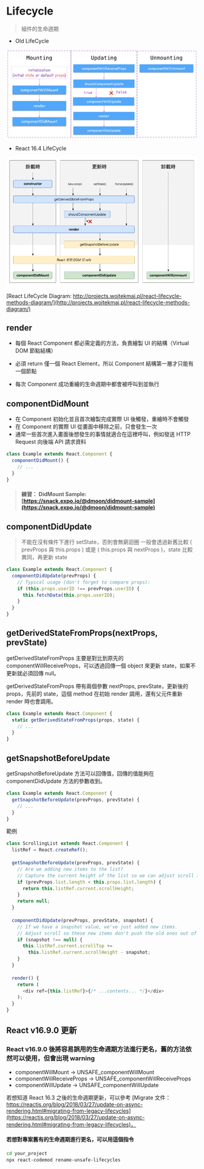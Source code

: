 # Lifecycle

> 組件的生命週期

- Old LifeCycle

![Old LifeCycle](assets/old-lifecycle.png)

- React 16.4 LifeCycle

![New LifeCycle](assets/new-lifecycle.png)

[React LifeCycle Diagram: http://projects.wojtekmaj.pl/react-lifecycle-methods-diagram/](http://projects.wojtekmaj.pl/react-lifecycle-methods-diagram/)

## render

- 每個 React Component 都必需定義的方法，負責繪製 UI 的結構（Virtual DOM 節點結構）
- 必須 return 僅一個 React Element，所以 Component 結構第一層才只能有一個節點

- 每次 Component 成功重繪的生命週期中都會被呼叫到並執行

## componentDidMount

- 在 Component 初始化並且首次繪製完成實際 UI 後觸發，重繪時不會觸發
- 在 Component 的實際 UI 從畫面中移除之前，只會發生一次
- 通常一些首次進入畫面後想發生的事情就適合在這裡呼叫，例如發送 HTTP Request 向後端 API 請求資料

```js
class Example extends React.Component {
  componentDidMount() {
    // ...
  }
}
```

> #### 練習： DidMount Sample: [https://snack.expo.io/@dmoon/didmount-sample](https://snack.expo.io/@dmoon/didmount-sample)

## componentDidUpdate

> 不能在沒有條件下進行 setState，否則會無窮迴圈
> 一般會透過新舊比較 ( prevProps 與 this.props ) 或是 ( this.props 與 nextProps )，state 比較異同，再更新 state

```js
class Example extends React.Component {
  componentDidUpdate(prevProps) {
    // Typical usage (don't forget to compare props):
    if (this.props.userID !== prevProps.userID) {
      this.fetchData(this.props.userID);
    }
  }
}
```


## get­Derived­State­From­Props(nextProps, prevState)

get­Derived­State­From­Props 主要是對比到原先的 componentWillReceiveProps，可以透過回傳一個 object 來更新 state，如果不更新就必須回傳 null。

get­Derived­State­From­Props 帶有兩個參數 nextProps, prevState，更新後的 props，先前的 state，這個 method 在初始 render 調用，還有父元件重新 render 時也會調用。

```js
class Example extends React.Component {
  static getDerivedStateFromProps(props, state) {
    // ...
  }
}
```

## getSnapshotBeforeUpdate

getSnapshotBeforeUpdate 方法可以回傳值，回傳的值能夠在 componentDidUpdate 方法的參數收到。

```js
class Example extends React.Component {
  getSnapshotBeforeUpdate(prevProps, prevState) {
    // ...
  }
}
```

範例

```js
class ScrollingList extends React.Component {
  listRef = React.createRef();

  getSnapshotBeforeUpdate(prevProps, prevState) {
    // Are we adding new items to the list?
    // Capture the current height of the list so we can adjust scroll later.
    if (prevProps.list.length < this.props.list.length) {
      return this.listRef.current.scrollHeight;
    }
    return null;
  }

  componentDidUpdate(prevProps, prevState, snapshot) {
    // If we have a snapshot value, we've just added new items.
    // Adjust scroll so these new items don't push the old ones out of view.
    if (snapshot !== null) {
      this.listRef.current.scrollTop +=
        this.listRef.current.scrollHeight - snapshot;
    }
  }

  render() {
    return (
      <div ref={this.listRef}>{/* ...contents... */}</div>
    );
  }
}
```

## React v16.9.0 更新

### React v16.9.0 後將容易誤用的生命週期方法進行更名，舊的方法依然可以使用，但會出現 warning

- componentWillMount → UNSAFE_componentWillMount
- componentWillReceiveProps → UNSAFE_componentWillReceiveProps
- componentWillUpdate → UNSAFE_componentWillUpdate

若想知道 React 16.3 之後的生命週期更新，可以參考 [Migrate 文件：https://reactjs.org/blog/2018/03/27/update-on-async-rendering.html#migrating-from-legacy-lifecycles](https://reactjs.org/blog/2018/03/27/update-on-async-rendering.html#migrating-from-legacy-lifecycles)，


#### 若想對專案舊有的生命週期進行更名，可以用這個指令

```bash
cd your_project
npx react-codemod rename-unsafe-lifecycles
```